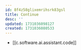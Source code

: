 ```yaml
---
id: 8f4z58glixemrihsrk83gsl
title: Continue
desc: ''
updated: 1731036098127
created: 1731036080533
---
```


- [[c.software.ai.assistant.code]]